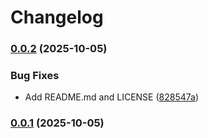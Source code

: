 # Changelog

### [0.0.2](https://github.com/T2PeNBiX99wcoxKv3A4g/BepinEx-Utils.Generator/compare/v0.0.1...v0.0.2) (2025-10-05)

### Bug Fixes

* Add README.md and LICENSE ([828547a](https://github.com/T2PeNBiX99wcoxKv3A4g/BepinEx-Utils.Generator/commit/828547a17b0fda29458cbb19917fe536db34a2be))

### [0.0.1](https://github.com/T2PeNBiX99wcoxKv3A4g/BepinEx-Utils.Generator/compare/v0.0.0...v0.0.1) (2025-10-05)